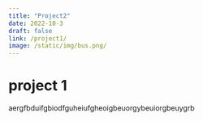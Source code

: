 ```yaml
---
title: "Project2"
date: 2022-10-3
draft: false
link: /project1/
image: /static/img/bus.png/
---
```


# project 1

aergfbduifgbiodfguheiufgheoigbeuorgybeuiorgbeuygrb